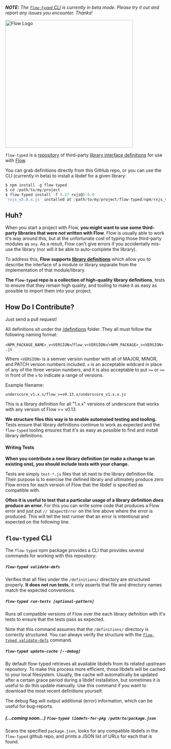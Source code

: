_**NOTE:** The [`flow-typed` CLI](https://www.npmjs.com/package/flow-typed) is currently in beta mode. Please try it out and report any issues you encounter. Thanks!_

<img 
  alt="Flow Logo" 
  src="https://raw.githubusercontent.com/flowtype/flow-typed/master/flow-typed-logo.png"
  width="400"
/>

`flow-typed` is a [repository](https://github.com/flowtype/flow-typed/tree/master/definitions) of third-party 
[library interface definitions](http://flowtype.org/docs/third-party.html) 
for use with [Flow](http://flowtype.org/).

You can grab definitions directly from this GitHub repo, or you can use the CLI (currently in beta) to install a libdef for a given library:
```js
$ npm install -g flow-typed
$ cd /path/to/my/project
$ flow-typed install -f 0.27 rxjs@5.0.0
'rxjs_v5.0.x.js' installed at /path/to/my/project/flow-typed/npm/rxjs_v5.0.xjs
```

## Huh?

When you start a project with Flow, **you might want to use some third-party 
libraries that were *not* written with Flow**. Flow is usually able to work it's 
way around this, but at the unfortunate cost of typing those third-party modules 
as `any`. As a result, Flow can't give errors if you accidentally mis-use the 
library (nor will it be able to auto-complete the library).

To address this, **Flow supports 
[library definitions](http://flowtype.org/docs/third-party.html)** which allow 
you to describe the interface of a module or library separate from the 
implementation of that module/library. 

**The `flow-typed` repo is a collection of high-quality library definitions**, 
tests to ensure that they remain high quality, and tooling to make it as easy as 
possible to import them into your project.

## How Do I Contribute?

Just send a pull request!

All definitions sit under the 
[/definitions](https://github.com/flowtype/flow-typed/tree/master/definitions) 
folder. They all must follow the following naming format:

`<NPM_PACKAGE_NAME>_v<VERSION>`/`flow_v<VERSION>`/`<NPM_PACKAGE>_v<VERSION>.js`

Where `<VERSION>` is a semver version number with all of MAJOR, MINOR, and PATCH
version numbers included. `x` is an acceptable wildcard in place of any of the 
three version numbers, and it is also acceptable to put `>=` or `<=` in front of
the `v` to indicate a range of versions.

Example filename:

`underscore_v1.x.x/flow_>=v0.13.x/underscore_v1.x.x.js`

This is a library definition for all "1.x.x" versions of underscore that works
with any version of Flow >= v0.13.

**We structure files this way is to enable automated testing and tooling.**
Tests ensure that library definitions continue to work as expected and the
`flow-typed` tooling ensures that it's as easy as possible to find and install 
library definitions.

#### Writing Tests

**When you contribute a new library definition (or make a change to an existing 
one), you should include tests with your change.**

Tests are simply `test-*.js` files that sit next to the library definition 
file. Their purpose is to exercise the defined library and ultimately produce
zero Flow errors for each version of Flow that the libdef is specified as 
compatible with.

**Often it is useful to test that a particular usage of a library definition 
*does* produce an error.** For this you can write some code that produces a Flow 
error and just put `// $ExpectError` on the line above where the error is 
produced. This will tell the test runner that an error is intentional and 
expected on the following line.

## `flow-typed` CLI

The `flow-typed` npm package provides a CLI that provides several commands for
working with this repository:

##### `flow-typed validate-defs`

Verifies that all files under the `/definitions/` directory are structured 
properly. **It does not run tests**, it only asserts that file and directory 
names match the expected conventions.

##### `flow-typed run-tests [optional-pattern]`

Runs *all* compatible versions of Flow over the each library definition with 
it's tests to ensure that the tests pass as expected.

Note that this command assumes that the `/definitions/` directory is correctly 
structured. You can always verify the structure with the 
[`flow-typed validate-defs`](#flow-typed-validate-defs) command.

##### `flow-typed update-cache [--debug]`

By default flow-typed retrieves all available libdefs from its related upstream
repository. To make this process more efficient, those libdefs will be cached to
your local filesystem. Usually, the cache will automatically be updated after a
certain grace period during a libdef installation, but sometimes it is useful to
do this update manually. Use this command if you want to download the most
recent definitions yourself.

The debug flag will output additional (error) information, which can be useful for
bug-reports.

##### *(...coming soon...)* `flow-typed libdefs-for-pkg /path/to/package.json`

Scans the specified `package.json`, looks for any compatible libdefs in the 
`flow-typed` github repo, and prints a JSON list of URLs for each that is found.
